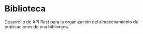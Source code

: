 # Biblioteca
Desarrollo de API Rest para la organización del almacenamiento de publicaciones de una biblioteca.
